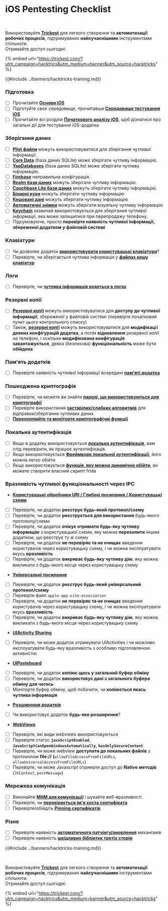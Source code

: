# iOS Pentesting Checklist

<figure><img src="../images/image (48).png" alt=""><figcaption></figcaption></figure>

\
Використовуйте [**Trickest**](https://trickest.com/?utm_campaign=hacktrics&utm_medium=banner&utm_source=hacktricks) для легкого створення та **автоматизації робочих процесів**, підтримуваних **найсучаснішими** інструментами спільноти.\
Отримайте доступ сьогодні:

{% embed url="https://trickest.com/?utm_campaign=hacktrics&utm_medium=banner&utm_source=hacktricks" %}

{{#include ../banners/hacktricks-training.md}}

### Підготовка

- [ ] Прочитайте [**Основи iOS**](ios-pentesting/ios-basics.md)
- [ ] Підготуйте своє середовище, прочитавши [**Середовище тестування iOS**](ios-pentesting/ios-testing-environment.md)
- [ ] Прочитайте всі розділи [**Початкового аналізу iOS**](ios-pentesting/#initial-analysis), щоб дізнатися про загальні дії для тестування iOS-додатка

### Зберігання даних

- [ ] [**Plist файли**](ios-pentesting/#plist) можуть використовуватися для зберігання чутливої інформації.
- [ ] [**Core Data**](ios-pentesting/#core-data) (база даних SQLite) може зберігати чутливу інформацію.
- [ ] [**YapDatabases**](ios-pentesting/#yapdatabase) (база даних SQLite) може зберігати чутливу інформацію.
- [ ] [**Firebase**](ios-pentesting/#firebase-real-time-databases) неправильна конфігурація.
- [ ] [**Realm бази даних**](ios-pentesting/#realm-databases) можуть зберігати чутливу інформацію.
- [ ] [**Couchbase Lite бази даних**](ios-pentesting/#couchbase-lite-databases) можуть зберігати чутливу інформацію.
- [ ] [**Бінарні куки**](ios-pentesting/#cookies) можуть зберігати чутливу інформацію
- [ ] [**Кешовані дані**](ios-pentesting/#cache) можуть зберігати чутливу інформацію
- [ ] [**Автоматичні знімки**](ios-pentesting/#snapshots) можуть зберігати візуальну чутливу інформацію
- [ ] [**Keychain**](ios-pentesting/#keychain) зазвичай використовується для зберігання чутливої інформації, яка може залишитися при перепродажу телефону.
- [ ] Підсумовуючи, просто **перевірте наявність чутливої інформації, збереженої додатком у файловій системі**

### Клавіатури

- [ ] Чи дозволяє додаток [**використовувати користувацькі клавіатури**](ios-pentesting/#custom-keyboards-keyboard-cache)?
- [ ] Перевірте, чи зберігається чутлива інформація у [**файлах кешу клавіатур**](ios-pentesting/#custom-keyboards-keyboard-cache)

### **Логи**

- [ ] Перевірте, чи [**чутлива інформація ведеться в логах**](ios-pentesting/#logs)

### Резервні копії

- [ ] [**Резервні копії**](ios-pentesting/#backups) можуть використовуватися для **доступу до чутливої інформації**, збереженої у файловій системі (перевірте початковий пункт цього контрольного списку)
- [ ] Також, [**резервні копії**](ios-pentesting/#backups) можуть використовуватися для **модифікації деяких конфігурацій додатка**, а потім **відновлення** резервної копії на телефоні, і оскільки **модифікована конфігурація** **завантажується**, деяка (безпекова) **функціональність** може бути **обійдена**

### **Пам'ять додатків**

- [ ] Перевірте наявність чутливої інформації всередині [**пам'яті додатка**](ios-pentesting/#testing-memory-for-sensitive-data)

### **Пошкоджена криптографія**

- [ ] Перевірте, чи можете ви знайти [**паролі, що використовуються для криптографії**](ios-pentesting/#broken-cryptography)
- [ ] Перевірте використання [**застарілих/слабких алгоритмів**](ios-pentesting/#broken-cryptography) для відправки/зберігання чутливих даних
- [ ] [**Перехоплюйте та моніторте криптографічні функції**](ios-pentesting/#broken-cryptography)

### **Локальна аутентифікація**

- [ ] Якщо в додатку використовується [**локальна аутентифікація**](ios-pentesting/#local-authentication), вам слід перевірити, як працює аутентифікація.
- [ ] Якщо використовується [**Фреймворк локальної аутентифікації**](ios-pentesting/#local-authentication-framework), його можна легко обійти
- [ ] Якщо використовується [**функція, яку можна динамічно обійти**](ios-pentesting/#local-authentication-using-keychain), ви можете створити власний скрипт frida

### Вразливість чутливої функціональності через IPC

- [**Користувацькі обробники URI / Глибокі посилання / Користувацькі схеми**](ios-pentesting/#custom-uri-handlers-deeplinks-custom-schemes)
- [ ] Перевірте, чи додаток **реєструє будь-який протокол/схему**
- [ ] Перевірте, чи додаток **реєструється для використання** будь-якого протоколу/схеми
- [ ] Перевірте, чи додаток **очікує отримати будь-яку чутливу інформацію** з користувацької схеми, яку можна **перехопити** іншим додатком, що реєструє ту ж схему
- [ ] Перевірте, чи додаток **не перевіряє та не очищає** введення користувачів через користувацьку схему, і чи можна експлуатувати якусь **вразливість**
- [ ] Перевірте, чи додаток **викриває будь-яку чутливу дію**, яку можна викликати з будь-якого місця через користувацьку схему
- [**Універсальні посилання**](ios-pentesting/#universal-links)
- [ ] Перевірте, чи додаток **реєструє будь-який універсальний протокол/схему**
- [ ] Перевірте файл `apple-app-site-association`
- [ ] Перевірте, чи додаток **не перевіряє та не очищає** введення користувачів через користувацьку схему, і чи можна експлуатувати якусь **вразливість**
- [ ] Перевірте, чи додаток **викриває будь-яку чутливу дію**, яку можна викликати з будь-якого місця через користувацьку схему
- [**UIActivity Sharing**](ios-pentesting/ios-uiactivity-sharing.md)
- [ ] Перевірте, чи може додаток отримувати UIActivities і чи можливо експлуатувати будь-яку вразливість з особливо підготовленою активністю
- [**UIPasteboard**](ios-pentesting/ios-uipasteboard.md)
- [ ] Перевірте, чи додаток **копіює щось у загальний буфер обміну**
- [ ] Перевірте, чи додаток **використовує дані з загального буфера обміну для чогось**
- [ ] Моніторте буфер обміну, щоб побачити, чи **копіюється якась чутлива інформація**
- [**Розширення додатків**](ios-pentesting/ios-app-extensions.md)
- [ ] Чи використовує додаток **будь-яке розширення**?
- [**WebViews**](ios-pentesting/ios-webviews.md)
- [ ] Перевірте, які види webviews використовуються
- [ ] Перевірте статус **`javaScriptEnabled`**, **`JavaScriptCanOpenWindowsAutomatically`**, **`hasOnlySecureContent`**
- [ ] Перевірте, чи може webview **доступати до локальних файлів** з протоколом **file://** **(**`allowFileAccessFromFileURLs`, `allowUniversalAccessFromFileURLs`)
- [ ] Перевірте, чи може Javascript отримати доступ до **Native** **методів** (`JSContext`, `postMessage`)

### Мережева комунікація

- [ ] Виконайте [**MitM для комунікації**](ios-pentesting/#network-communication) і шукайте веб-вразливості.
- [ ] Перевірте, чи [**перевіряється ім'я хоста сертифіката**](ios-pentesting/#hostname-check)
- [ ] Перевірте/обійдіть [**Pinning сертифікатів**](ios-pentesting/#certificate-pinning)

### **Різне**

- [ ] Перевірте наявність [**автоматичного патчінгу/оновлення**](ios-pentesting/#hot-patching-enforced-updateing) механізмів
- [ ] Перевірте наявність [**шкідливих бібліотек третіх сторін**](ios-pentesting/#third-parties)

{{#include ../banners/hacktricks-training.md}}

<figure><img src="../images/image (48).png" alt=""><figcaption></figcaption></figure>

\
Використовуйте [**Trickest**](https://trickest.com/?utm_campaign=hacktrics&utm_medium=banner&utm_source=hacktricks) для легкого створення та **автоматизації робочих процесів**, підтримуваних **найсучаснішими** інструментами спільноти.\
Отримайте доступ сьогодні:

{% embed url="https://trickest.com/?utm_campaign=hacktrics&utm_medium=banner&utm_source=hacktricks" %}

